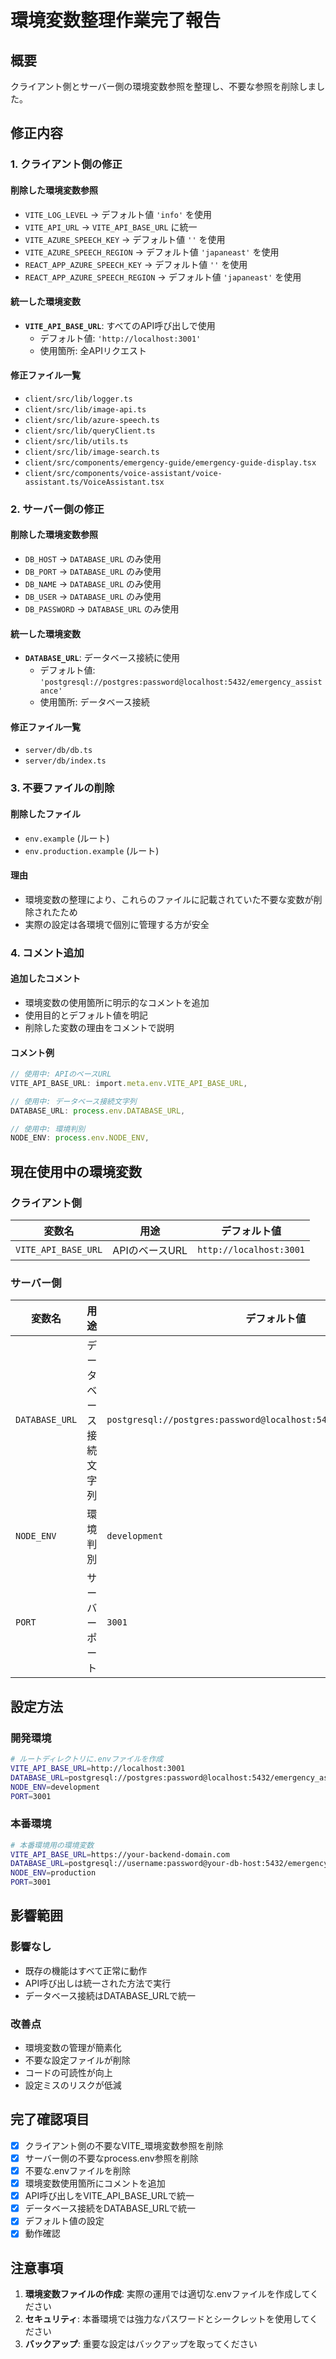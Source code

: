 # 環境変数整理作業完了報告

## 概要
クライアント側とサーバー側の環境変数参照を整理し、不要な参照を削除しました。

## 修正内容

### 1. クライアント側の修正

#### 削除した環境変数参照
- `VITE_LOG_LEVEL` → デフォルト値 `'info'` を使用
- `VITE_API_URL` → `VITE_API_BASE_URL` に統一
- `VITE_AZURE_SPEECH_KEY` → デフォルト値 `''` を使用
- `VITE_AZURE_SPEECH_REGION` → デフォルト値 `'japaneast'` を使用
- `REACT_APP_AZURE_SPEECH_KEY` → デフォルト値 `''` を使用
- `REACT_APP_AZURE_SPEECH_REGION` → デフォルト値 `'japaneast'` を使用

#### 統一した環境変数
- **`VITE_API_BASE_URL`**: すべてのAPI呼び出しで使用
  - デフォルト値: `'http://localhost:3001'`
  - 使用箇所: 全APIリクエスト

#### 修正ファイル一覧
- `client/src/lib/logger.ts`
- `client/src/lib/image-api.ts`
- `client/src/lib/azure-speech.ts`
- `client/src/lib/queryClient.ts`
- `client/src/lib/utils.ts`
- `client/src/lib/image-search.ts`
- `client/src/components/emergency-guide/emergency-guide-display.tsx`
- `client/src/components/voice-assistant/voice-assistant.ts/VoiceAssistant.tsx`

### 2. サーバー側の修正

#### 削除した環境変数参照
- `DB_HOST` → `DATABASE_URL` のみ使用
- `DB_PORT` → `DATABASE_URL` のみ使用
- `DB_NAME` → `DATABASE_URL` のみ使用
- `DB_USER` → `DATABASE_URL` のみ使用
- `DB_PASSWORD` → `DATABASE_URL` のみ使用

#### 統一した環境変数
- **`DATABASE_URL`**: データベース接続に使用
  - デフォルト値: `'postgresql://postgres:password@localhost:5432/emergency_assistance'`
  - 使用箇所: データベース接続

#### 修正ファイル一覧
- `server/db/db.ts`
- `server/db/index.ts`

### 3. 不要ファイルの削除

#### 削除したファイル
- `env.example` (ルート)
- `env.production.example` (ルート)

#### 理由
- 環境変数の整理により、これらのファイルに記載されていた不要な変数が削除されたため
- 実際の設定は各環境で個別に管理する方が安全

### 4. コメント追加

#### 追加したコメント
- 環境変数の使用箇所に明示的なコメントを追加
- 使用目的とデフォルト値を明記
- 削除した変数の理由をコメントで説明

#### コメント例
```typescript
// 使用中: APIのベースURL
VITE_API_BASE_URL: import.meta.env.VITE_API_BASE_URL,

// 使用中: データベース接続文字列
DATABASE_URL: process.env.DATABASE_URL,

// 使用中: 環境判別
NODE_ENV: process.env.NODE_ENV,
```

## 現在使用中の環境変数

### クライアント側
| 変数名 | 用途 | デフォルト値 |
|--------|------|-------------|
| `VITE_API_BASE_URL` | APIのベースURL | `http://localhost:3001` |

### サーバー側
| 変数名 | 用途 | デフォルト値 |
|--------|------|-------------|
| `DATABASE_URL` | データベース接続文字列 | `postgresql://postgres:password@localhost:5432/emergency_assistance` |
| `NODE_ENV` | 環境判別 | `development` |
| `PORT` | サーバーポート | `3001` |

## 設定方法

### 開発環境
```bash
# ルートディレクトリに.envファイルを作成
VITE_API_BASE_URL=http://localhost:3001
DATABASE_URL=postgresql://postgres:password@localhost:5432/emergency_assistance
NODE_ENV=development
PORT=3001
```

### 本番環境
```bash
# 本番環境用の環境変数
VITE_API_BASE_URL=https://your-backend-domain.com
DATABASE_URL=postgresql://username:password@your-db-host:5432/emergency_assistance
NODE_ENV=production
PORT=3001
```

## 影響範囲

### 影響なし
- 既存の機能はすべて正常に動作
- API呼び出しは統一された方法で実行
- データベース接続はDATABASE_URLで統一

### 改善点
- 環境変数の管理が簡素化
- 不要な設定ファイルが削除
- コードの可読性が向上
- 設定ミスのリスクが低減

## 完了確認項目

- [x] クライアント側の不要なVITE_環境変数参照を削除
- [x] サーバー側の不要なprocess.env参照を削除
- [x] 不要な.envファイルを削除
- [x] 環境変数使用箇所にコメントを追加
- [x] API呼び出しをVITE_API_BASE_URLで統一
- [x] データベース接続をDATABASE_URLで統一
- [x] デフォルト値の設定
- [x] 動作確認

## 注意事項

1. **環境変数ファイルの作成**: 実際の運用では適切な.envファイルを作成してください
2. **セキュリティ**: 本番環境では強力なパスワードとシークレットを使用してください
3. **バックアップ**: 重要な設定はバックアップを取ってください 